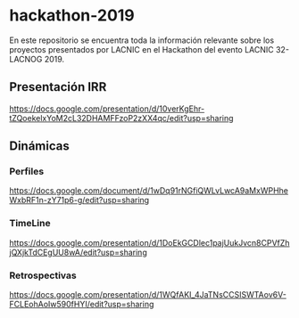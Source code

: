 # hackathon-2019
En este repositorio se encuentra toda la información relevante sobre los proyectos presentados por LACNIC en el Hackathon del evento LACNIC 32-LACNOG 2019. 

## Presentación IRR
https://docs.google.com/presentation/d/10verKgEhr-tZQoekelxYoM2cL32DHAMFFzoP2zXX4qc/edit?usp=sharing

## Dinámicas
### Perfiles
https://docs.google.com/document/d/1wDq91rNGfiQWLvLwcA9aMxWPHheWxbRF1n-zY71p6-g/edit?usp=sharing

### TimeLine
https://docs.google.com/presentation/d/1DoEkGCDlec1pajUukJvcn8CPVfZhjQXjkTdCEgUU8wA/edit?usp=sharing

### Retrospectivas
https://docs.google.com/presentation/d/1WQfAKI_4JaTNsCCSISWTAov6V-FCLEohAoIw590fHYI/edit?usp=sharing

